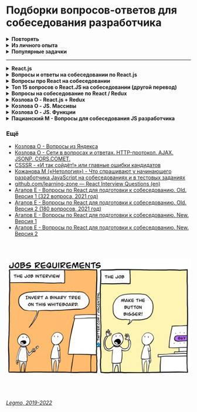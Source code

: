 <h1>Подборки вопросов-ответов для собеседования разработчика</h1>

[//]: # (Повторять)
<details><summary><b>Повторять</b></summary><p>

- JS
  - [Повторное введение в JS](https://developer.mozilla.org/ru/docs/Web/JavaScript/A_re-introduction_to_JavaScript)
  - Типы в JS (string, number, object...)
  - Приведение типов
  - Что является объектом в JS?
  - Различия Undefined и Null
  - Передача по значению / по ссылке
  - Мутирующие / не мутирующие методы (особенной у массивов)
  - Use strict
  - Function Declaration / Function Expression (`function sayHi(){}` / `let sayHi = function(){}`)
  - [Замыкания](https://learn.javascript.ru/closure)
  - [Стрелочные функции](https://learn.javascript.ru/arrow-functions-basics)
    и [ещё они же](https://learn.javascript.ru/arrow-functions)
  - [Promise](https://learn.javascript.ru/async)
  - [Ver, Let, Const](https://learn.javascript.ru/var)
  - [Рекурсия](https://learn.javascript.ru/recursion)
    и [ещё](https://code.tutsplus.com/ru/tutorials/understanding-recursion-with-javascript--cms-30346)
  - [Прототипы](https://learn.javascript.ru/prototypes)
  - [Декораторы в JS](https://learn.javascript.ru/call-apply-decorators)
- React
  - [Side-эффекты](/Pages/Programming/Programming.md)
  - [HOC](/Pages/JS/React.md)
  - [Reselect](https://youtu.be/_jyrQh0ZdTA) - библиотека для создания мемоизированных селекторов
- [Redux](/Pages/JS/Redux.md)
- TypeScript
  - Основные отличия TS и JS
  - Транспиляция
  - Утиная типизация
  - Типы
  - Объекты
  - Массивы
  - Кортежи
  - Enum
  - Классы
  - Наследование (реализовано на классах)
  - Пространства имён, модули, barrel-файлы
  - Интерфейсы
  - ! Дженерики. **Что такое генерификация? Как она работает? Как дженерики транспилируются в JS?**
  - ! Декораторы - классов, свойств, методов, аксессоров (геттеров/сеттеров). Фабрика декораторов
  - Типизация функций
  - Утилиты (Utility Types)
  - ! Деструктуризация - как реализована
  - ! Event loop - как реализован
  - ! Сборщик мусора - как работает
- [GIT](/Pages/_Other/GIT.md)
  - Rebase
  - Squash
  - GIT flow
- [REST API](/Pages/WebDeveloping/REST.md)
  - методы - out, post, get, delete...
  - Что можно отправлять
  - типа параметров и т.д.
  - Диапазоны http-кодов
- [GraphQL](/Pages/WebDeveloping/GraphQL.md)
- [Тестирование](/Pages/Programming/Testing.md)
  - Зачем вообще тестировать?
  - TDD / BDD
  - Jest - среда запуска тестов JavaScript, фреймворк
  - React Testing Library - библиотека для тестирования React.
  - Enzime - библиотека для тестирования React.
  - Unit-тестирование
  - Snapshot тестирование
  - Компонентное/Модульное тестирование
  - Тест на «запах дыма»
  - Интеграционный тест
  - Функциональный тест
  - Сквозное тестирование
  - Приемочный тест
  - Тест производительности
- [Чистые функции](/Pages/Programming/Programming.md)
- [Термины](/Pages/Programming/Programming.md)
  - инкапсуляция
  - **идемпотентность** - сколько раз не вызовем операцию, всегда получаем тот же результат
  - **детерминированность** - результат однозначно определяется исходными данными.
  - иммутабельность,
  - декоратор,
  - дебаунс,
  - тротлинг,
  - мемоизация - reselect. Используется селектор с мемоизацией. Выполняем вычисления только если в соотв. части
    дерева state произошли изменения.
- [WebSocket](https://learn.javascript.ru/websocket) и [ещё](/Pages/WebDeveloping/Ajax.md)
  - протокол связи поверх
    TCP. Для обмена данными между браузером и сервером через постоянное соединение.
- [Микросервисная архитектура](/Pages/WebDeveloping/Microservices.md)
- [Оптимизации web-страниц](/Pages/Programming/Programming.md) (ДОРАБОТАТЬ)
  - JS - эффективно использовать память
  - JS - избегать использования setTimeout() и setInterval() для обновления внешнего вида элементов страниц.
  - JS - переносить длительные вычисления в [`веб-воркеры`](/Pages/WebDeveloping/Browser.md).
  - JS - для изменений в DOM использовать микро-задачи, разбитые на N кадров.
  - CSS - уменьшить сложность CSS селекторов.
  - CSS - Уменьшите число элементов, для которых вычисляем стили. Лучше менять стиль N элементов, а не всю стр.
  - Стараться не менять этих свойств: ширина, высота, позиция элемента (геометр. характеристики) — они требуют
    изменения макета.
  - Использовать flexbox - эта модель создания макета работает быстрее
  - Избегайте периодического изменение параметров элементов и их последующего считывания. Т.е. меняю стиль элемента (
    например, динамически добавляю CSS-класс), а потом считываю его параметры (вроде offsetHeight или offsetWidth) из
    предыдущего кадра => браузеру надо применить изменения стиля, создать макет и возвратить нужные данные.
  - Избегать анимации свойств элементов, которые вменяют макета страницы (например width и height)

  +

  - в первую очередь загружать критические запросы (html,css, шрифты...). Т.е. управлять приоритетом загрузки
    статического контента. Например через `<link rel="preload">`
  - Использование CSS-спрайтов
  - Уменьшите количество HTTP-запросов. Используйте поддомены для параллельного скачивания
  - Оптимизация изображений - формат, размер, вектор, CSS-графика...
  - Оптимизировать количество шрифтов
  - JS - избегать лишних зависимостей
  - Используйте CDN для загрузки популярных JavaScript библиотек
  - минимизация CSS & JS
  - Разделение кода (code splitting) - ленивая загрузка, динамический импорт... Подгружать не самые важные вещи только
    когда они понадобятся
  - кэширование - на стороне сервера, на стороне клиента ( HTTP-заголовок Expires )
- [MVC](/Pages/Programming/Programming.md)
  - Общее
  - Приложение к веб
  - Приложение к React
- [ООП - Основные понятия](/Pages/Programming/Programming.md)
  - Класс
  - Объект
  - Свойства
  - Методы
  - Геттеры/сеттеры
- [ООП - Базовые принципы](/Pages/Programming/Programming.md)
  - **Наследование** - механизм описания новых классов на основе родительского.
  - Абстракция
  - Инкапсуляция - ограничение доступа к данным и возможностям их изменения. Св-во системы, позволяет объединить в
    классе данные и методы для работы с ними.
  - Полиморфизм - возможность работать с несколькими типами так, будто это один и тот же тип. Cв-во системы,
    позволяет использовать объекты с одинаковым интерфейсом, не зная о типе и внутр. стр-ре объекта.
- [ООП - Паттерны. 23 шаблона](/Pages/Programming/Pattern.md)
- [ООП - Принципы SOLID](/Pages/Programming/Programming.md)
  - `Single Responsibility Principle` — Принцип единой ответственности
  - `Open-Closed Principle` — Принцип открытости-закрытости
  - `Liskov Substitution Principle` — Принцип подстановки Барбары Лисков
  - `Interface Segregation Principle` — Принцип разделения интерфейса
  - `Dependency Inversion Principle` — Принцип инверсии зависимостей
- [Акронимы принципов программирования](/Pages/Programming/Programming.md)
  - `DRY`,
  - `KISS`,
  - `YAGNI`,
  - `SOLID`
- [Парадигмы программирования](/Pages/Programming/Programming.md)
  - Императивное
    - ООП
    - Процедурное
  - Декларативное
    - Функциональное
    - Логическое
  - Прочие
    - Реактивное - ориентированное на потоки данных и распространение изменений. Можно реализовать в **ООП**, в **чистом
      императивном** стиле и т.д. Естественнее всего реализуется в **функциональном**
    - Структурное
    - Модульное
    - Обобщённое
    - всякие экзотические - автоматное, аппликативное, аспект/агент/компонент-ориентированное.
- [Continuous Integration (CI), Continuous Delivery (CD), Continuous Deployment (CD)](/Pages/Programming/CI-CD.md)

- JS
  - Event loop, микро и макро tasks
    - https://learn.javascript.ru/event-loop
    - https://learn.javascript.ru/microtask-queue
  - Веб-воркеры
    - [Legmo - JS](/Pages/JS/JS.md)
    - https://webdevblog.ru/javascript-web-workers-rukovodstvo-dlya-nachinajushhih/?ysclid=l7id6v4kl6484714219
  - Асинхронность
    - https://habr.com/ru/post/439620/
    - https://developer.mozilla.org/ru/docs/Learn/JavaScript/Asynchronous/Introducing
    - https://github.com/Legmo/notes/blob/master/Pages/JS/JS.md
  - Асинхронная итерация, цикл for-await-of
    - https://learn.javascript.ru/async-iterators-generators
    - https://learn.javascript.ru/async-await
  - Bind, контекст, this
    - https://habr.com/ru/company/ruvds/blog/455527/
    - https://learn.javascript.ru/bind
    - https://learn.javascript.ru/object-methods
    - https://learn.javascript.ru/call-apply
    - https://habr.com/ru/company/ruvds/blog/419371/
  - [Fetch](https://learn.javascript.ru/network) - метод реализации асинхронных запросов в нативном JS. Предоставляется Fetch API
  - [Деструктурирующее присваивание](https://learn.javascript.ru/destructuring-assignment)
  - [Публичные поля классов JS](https://developer.mozilla.org/ru/docs/Web/JavaScript/Reference/Classes/Public_class_fields#публичные_поля_экземпляра)
- React
  - [WebDev - #9 Фрагменты и стили (Fragments & CSS)](https://youtu.be/Z0S4wcyzLZc)[](http://savefrom.net/?url=https%3A%2F%2Fyoutu.be%2FZ0S4wcyzLZc&utm_source=ff&utm_medium=extensions&utm_campaign=link_modifier "Получи прямую ссылку")
  - [IT-Kamasutra - 100](https://youtu.be/0AohM_oOjBc)
  - Хуки
    - [WebDev - #2 React Hooks A Complete Introduction (Полное введение в Хуки)](https://youtu.be/X6j7Y7tp3_c)[](http://savefrom.net/?url=https%3A%2F%2Fyoutu.be%2FX6j7Y7tp3_c&utm_source=ff&utm_medium=extensions&utm_campaign=link_modifier "Получи прямую ссылку")
    - [WebDev - #3 React 16.8 Hooks RELEASE! (Реакт Хуки. Официальный релиз)](https://youtu.be/19EmLE2mZ1Q)[](http://savefrom.net/?url=https%3A%2F%2Fyoutu.be%2F19EmLE2mZ1Q&utm_source=ff&utm_medium=extensions&utm_campaign=link_modifier "
      Получи прямую ссылку"
    - https://ru.reactjs.org/docs/hooks-state.html
    - https://ru.reactjs.org/docs/hooks-effect.html
    - [Должен ли я использовать connect или хуки для react redux и который имеет лучшую производительность?](https://translated.turbopages.org/proxy_u/en-ru.ru.b0899dbb-62fa5bee-806cf6a7-74722d776562/https/stackoverflow.com/questions/66527982/should-i-use-connect-or-hooks-for-react-redux-and-which-has-better-performance)
    - [От Редакса к хукам?](https://bespoyasov.ru/blog/you-might-not-need-redux-now/)
    - [Стоит ли использовать Redux с React Hooks](https://amorgunov.com/posts/2020-04-12-use-redux-with-react-hooks/)
    - [Смогут ли React-хуки заменить Redux](https://css-live.ru/articles/smogut-li-react-xuki-zamenit-redux.html)
    - [useEffect(fn, []) это не новый componentDidMount()](https://stasonmars.ru/javascript/useeffect-eto-ne-novyi-componentdidmount/)
  - Методы жизненного цикла
    - [WebDev - #11 Методы жизненного цикла (Lifecycle methods)](https://youtu.be/O8f6aXqpGHw)
    - componentShouldUpdate
  - Оптимизация React
  - Современные практики - 2020, 2021, 2022
  - Классовые компоненты
  - Ref
  - [HOC](https://github.com/Legmo/notes/blob/master/Pages/JS/React.md)
  - Child
  - Connect и то как он прокидывает props
  - Render props
  - Читать документацию React (прочесть трижды)
  - [«Запашки» кода React-компонентов ](https://css-live.ru/javascript/zapashki-koda-react-komponentov.html#jsx-returns)
  - https://it-shpora.pp.ua
  - Вёрстка
    - CSS для React - модули
    - CSS для React - CSS in JS
    - CSS для React - прочее
    - [Sass - какие для вас главные преимущества](/Pages/WebDeveloping/HtmlCssQuestions.md)
    - BEM

<br></p>
</details> 

[//]: # (Из личного опыта)
<details><summary><b>Из личного опыта</b></summary><p>

- Замыкания
- Работа JS-движка - Event Loop, стэк, очередь задач, микро/макро задачи, web API... SetInterval/Promises
- Асинхронность и однопоточность JS - что это значит и чем обусловлено.
- **Как JS распределяет память, как парсится и выполняется код.**
- Promises, Async/Await, атрибуты async и defer у тега script
- Передача "по значению" и "по ссылке"
- **Лексическое всплытие**
- **Алгоритмическая сложность**
- **Теория нормализации данных** (применительно к проектированию Redux state)
- Работа DOM браузера: "дорогие" операции. Relayout / repaint
- Работа DOM браузера: "дорогие" операции чтения (get.computer.style и т.д.)
- Отслеживание изменений в фреймворке — центральный вопрос для современных фреймворков. Как фреймворк понимает, что
  что-то изменилось и необходимо применить новые изменения к DOM?
- Методы жизненного цикла компонента React - не просто заучить, а понимать с какой целью они были добавлены.
- Основные понятия React.
- Устройство Redux (store, createStore, state, reducer, actions, action creators, dispatch, provider, connect,
  middleware, mapDispatchToProps, mapStateToProps)

<br></p>
</details> 

[//]: # (Популярные задачки)
<details><summary><b>Популярные задачки</b></summary><p>

- Замыкания - например использование var/let в for()
- Promise & setTimeout/setInterval - что раньше выполнится? Куча разных console.log, в каком порядке будут выводиться
- Написать свою реализацию функции debounce
- Предложить разные методы организации кэша для вычисления Фибоначчи (кэш ограничен 20 значениями, а поступить может
  хоть 10000 - как оптимизировать? часть кэша выделяем под хранение предыдущиз вычисленных значений. Рекурсия - самый
  дорогой вариант)
- Теория нормализации данных. Применение для проектирования стэйта. Например: в качестве ответа сервера получаем очень
  большой неупорядоченный массив - как с ним работать? Решение: дробление по принципу связи. Точно не помню, надо
  повторять, но вроде идея такая - создаём отдельный массив для одних сущностей (задачи, например) и отдельный для
  других (пользователи) и устанавливаем между ними связи.

<br></p>
</details> 

---

[//]: # (React.js)
<details><summary><b>React.js</b></summary><p>

[Вопросы на собеседовании React.js](https://github.com/likezninjaz/react-ru-interview-questions)

**JavaScript**

- Какие типы данных существуют в JavaScript?
- Что такое цикл событий (event loop) и как он работает?
- Что такое замыкание?
- Что такое прототип объекта в JavaScript?
- Как работает ключевое слово this?
- Как работают методы apply(), call() и bind()?
- Что такое Promise (Промис)?

**React**

- Какие методы жизненного цикла компонента существуют в React?
- Что такое Context в React и для чего он используется?
- Что такое Виртуальная DOM?
- Для чего нужен атрибут key при рендере списков?
- В чем разница между управляемыми (controlled) и не управляемыми (uncontrolled) компонентами?
- Что такое PureComponent?
- Что такое Компонент высшего порядка (Higher-Order Component, HOC)?
- Что такое хуки в React?
- Что такое порталы в React?

<br></p>
</details> 

[//]: # (Вопросы и ответы на собеседовании по React.js)
<details><summary><b>Вопросы и ответы на собеседовании по React.js</b></summary><p>

[Вопросы и ответы на собеседовании по React.js](https://www.interviewhelper.org/ru/question/voprosy-i-otvety-na-sobesedovanii-po-react-js)

- Как заставить компонент React перерендерится?
- Назовите методы жизненного цикла компонента?
- Какие методы компонента могут быть вызваны после некоторых изменений состояния?
- Почему важно использовать key для отображения элементов списка ?
- Как обрабатывать событие нажатия кнопки в React.js ?
- Как передать параметр обработчику события или в callback?
- Что произойдет, если передать функцию в метод setState ?
- Что такое поднятие состояния вверх по иерархии в React (Lifting State Up)?
- Как получить значение input?
- Что такое строгий режим в React.js
- Что такое порталы(Portals)?
- В каком методе жизненного цикла нужно сделать HTTP-запрос ?
- Что такое чистый компонент и когда он должен использоваться ?
- Как сделать условный рендер в React.js?
- Как собрать React приложение в production режиме?
- Где инициализировать состояние компонента?
- Что представляют собой компоненты высшего порядка в React.js (HOC)?
- Кода нужно использовать метод getDerivedStateFromProps(props, state)?
- Что такое PropTypes и как их использовать?
- Что такое stateless компоненты?

<br></p>
</details> 

[//]: # (Вопросы про React на собеседовании)
<details><summary><b>Вопросы про React на собеседовании</b></summary><p>

[Вопросы про React на собеседовании](https://www.kanby.ru/voprosyi-pro-react-na-sobesedovanii.html)

- Что происходит, когда вы вызываете setState?
- Какая разница между Элементом и Компонентом в React?
- Когда вам использовать Class Component вместо Functional Component?
- Что за refs в React и в чем их важность?
- Что за keys в React и чем их важность?
- Если вы создали в React элемент Twitter как в примере ниже, то как бы он выглядел?
- В чем разница между controlled и uncontrolled компонентами?
- В какой момент жизненного цикла вы применяется AJAX запросы и почему?
- Что делает и почему важен shouldComponentUpdate?
- Как вы скажете React строить в режиме Production и как это сделать?
- Опишите, как в React обрабатываются события?
- В чем разница между createElement и cloneElement?
- Какой второй аргумент можно передать опционально в setState и какова его цель?
- Что не так с этим кодом?

<br></p>
</details> 

[//]: # (Топ 15 вопросов о React.JS на собеседовании. Другой перевод)
<details><summary><b>Топ 15 вопросов о React.JS на собеседовании (другой перевод)</b></summary><p>

[Топ 15 вопросов о React.JS на собеседовании (другой перевод)](https://proglib.io/p/react-js-interview/)

- Что делает setState?
- В чем разница между элементом и компонентом React.JS?
- В каких случаях Class Component лучше, чем Functional Component?
- Что такое refs и с чем их едят?
- React key – это…
- Как бы выглядел приведенный ниже элемент Twitter в React?
- Разница между компонентами controlled и uncontrolled
- В каком моменте должны быть AJAX запросы и почему?
- Что за зверь, этот shouldComponentUpdate?
- Поговорим с React.JS: режим Production
- Почему React.Children.map(props.children, () => ), а не props.children.map(() => )?
- Опишите обработку событий в React.JS
- В чем разница между cloneElement и createElement?
- Какой второй аргумент может быть передан в setState?

<br></p>
</details> 

[//]: # (Вопросы на собеседование по React / Redux)
<details><summary><b>Вопросы на собеседование по React / Redux</b></summary><p>

[Вопросы на собеседование по React / Redux](https://webformyself.com/voprosy-na-sobesedovanie-po-react-redux/)

- Что такое React?
- Что такое Виртуальная DOM?
- В чем разница между состоянием и свойством?
- Какие существуют фазы жизненного цикла компонентов React?
- Как работает React?
- Что такое потомки?
- Что такое состояние в React?
- Что такое контролируемые компоненты?
- Что такое Flux?
- Что такое Redux?
- Как изменяется состояние в Redux?
- Что такое «хранилище» в Redux?
- Что такое чистая функция?
- Как бы вы отключили хранилище Redux, чтобы оно не принимало никаких изменений в состоянии?

<br></p>
</details> 

[//]: # (Козлова О - React.js + Redux)
<details><summary><b>Козлова О - React.js + Redux</b></summary><p>

[Козлова О - React.js + Redux — interview questions](https://medium.com/@olgakozlova/react-js-redux-interview-questions-1-e6d2f12f2d79)

- Зачем вообще нужен реакт?
- Что такое виртуальный DOM?
- Жизненный цикл React компонента?
- Что такое JSX?
- Stateless vs Stateful React компоненты?
- Functional vs Class React компоненты?
- Smart vs Dumb React компоненты?
- Отличия props и state?
- Архитектура Redux

<br></p>
</details> 

[//]: # (Козлова О - JS Массивы)
<details><summary><b>Козлова О - JS. Массивы</b></summary><p>

[Козлова О - JS. Массивы](https://medium.com/@olgakozlova/javascript-interview-questions-part-i-arrays-e996f6433089)

- Какие способы создать массив вы знаете?
- Какие особенности существуют у массивов в JavaScript по сравнению с массивами в других языках программирования — C,
  C#?
- Как можно узнать длину массива?
- Можно ли перезаписать length массива?
- Как можно перебрать все элементы массива?
- Какие методы для работы с массивом как со стеком Вы знаете?
- Что будет в переменной result после исполнения этого кода? (Array.prototype.push.apply(arr, [3, 4]))
- Какие методы для работы с массивом как с очередью Вы знаете?
- Какие методы изменения порядка элементов массива Вы знаете?
- Что будет в переменной result после исполнения этого кода? (array.sort())
- Каким условиям должна удовлетворять функция-comparator передаваемая методу Array.prototype.sort()?
- Как преобразовать массив в строку?
- Метод объединения массивов?
- Метод создания подмассива из массива?
- Метод заполнения элементов массива
- Методы перебора элементов массива
- Методы поиска элементов в массиве
- Методы редукции массивов
- Как проверить, является ли элемент массивом?
- Какой typeof у массива?
- Почему не рекомендуется работать с разнотипными и разреженными массивами?
- Преобразование массивов в другие типы данных

<br></p>
</details> 

[//]: # (Козлова О - JS. Функции])
<details><summary><b>Козлова О - JS. Функции</b></summary><p>

[Козлова О - JS. Функции](https://medium.com/@olgakozlova/javascript-interview-questions-part-ii-functions-5bd513054382)

- Какие способы создать функцию Вы знаете?
- Какие способы вызвать функцию Вы знаете?
- Какую функцию можно вызвать как конструктор?
- Что происходит при вызове функции как конструктора?
- Что будет в каждой переменной?
- Что такое самоопределяемая функция? Приведите пример.
- Как работает bind?
- Что такое немедленно вызываемые функции? Примеры? Применение?
- Что такое стрелочные фунцкии? Каковы их особенности?
- Что такое вложенность функций?
- Как можно работать с функцией как с объектом?
- Как передаются аргументы в функцию? По ссылке или по значению?
- Как получить все аргументы функции, если точное их количество не известно?
- Каковы особенности работы с объектом arguments?
- Что такое замыкания?
- Как можно применять замыкания?
- Какие проблемы могут вызвать замыкания?

<br></p>
</details> 

[//]: # (Пацианский М - Вопросы для собеседования JS разработчика)
<details><summary><b>Пацианский М - Вопросы для собеседования JS разработчика</b></summary><p>

[Пацианский М - Вопросы для собеседования javascript разработчика](https://maxpfrontend.ru/vebinary/voprosy-dlya-sobesedovaniya-javascript-razrabotchika/)

**Основы**

- прицнипы ООП (хороший эффект производит знание трех слов: инкапсуляция, наследование, полиморфизм)
- типы данных javascript
- что такое свойство объекта, а что метод
- написать функцию, add, чтобы вызов add(1)(2) вернул 3 (замыкания)
- армия функций
- кофеварка (один раз написать самому, подсматривая в учебник обязательно)
- знать, что объекты передаются по ссылке
- как сделать debounce функцию
- map, filter, reduce
- XMLHttpRequest и как его отменить, современный вариант fetch
- promise

**React**

- Какую проблему решает react?
- Мгновенно ли срабатывает setState? Если нет, то как выполнить код, который 100% выполнится после того, как новый state
  будет установлен
- Зачем многие постоянно пишут в constructor: this.FUNCTION_NAME = this.FUNCTION_NAME.bind(this) и отсюда вопрос
  вытекает чему равно this в разных местах вашего компонента…
- в каких методах жизненного цикла стоит выполнять xhr запросы? В каких стоит «обновлять state на основе props«?
- Что будет если вызвать this.setState в render методе компонента?
- Зачем нужен componenWIllUnmount, приведите пример
- Контролируемые, не контролируемые компоненты
- Как организовать роутинг в реакт приложении?
- Зачем нужны propTypes? Что происходит с ними в production сборке?
- Как можно удобно «отлаживать» чужой код приложения, написанного на react (намек в сторону React devtools)

**Redux**

- Какую проблему решает redux?
- Зачем многие создают типы действий NAME_REQUEST / NAME_SUCCESS ? А заодно, что такое «действие», а что такое
  «создатель действия»…
- Что такое редьюсер? Можете написать простой редьюсер без react/redux?
- Для чего нужен redux-thunk? Как он работает? Напишите (можно псевдокод) асинхронный создатель действия (либо, если
  надоело говорить «терминами» — асинхронный aciton)
- Как компоненты приложения получают «пропсы» из «стора»?
- Можно ли (и считается ли это нормальным) использовать state, если используется Redux?
- Почему в reducer’ax мы возвращаем новые объекты? Приведите пример, когда вы возвращаете новый объект, а когда тот же
  самый.
- Что возвращает функция connect (из react-redux)?

**Общие вопросы (что это и для чего?)**

- package.json
- Webpack, gulp, и т.д.
- node.js
- promise

<br></p>
</details> 

<h3>Ещё</h3>

- [Козлова О - Вопросы из Яндекса](https://medium.com/@olgakozlova/%D0%B2%D0%BE%D0%BF%D1%80%D0%BE%D1%81%D1%8B-%D0%B8%D0%B7-%D1%8F%D0%BD%D0%B4%D0%B5%D0%BA%D1%81%D0%B0-895261c94e16)
- [Козлова О - Сети в вопросах и ответах. HTTP-протокол. AJAX. JSONP. CORS.COMET.](https://medium.com/@olgakozlova/%D1%81%D0%B5%D1%82%D0%B8-%D0%B2-%D0%B2%D0%BE%D0%BF%D1%80%D0%BE%D1%81%D0%B0%D1%85-%D0%B8-%D0%BE%D1%82%D0%B2%D0%B5%D1%82%D0%B0%D1%85-http-%D0%BF%D1%80%D0%BE%D1%82%D0%BE%D0%BA%D0%BE%D0%BB-ajax-jsonp-cors-comet-53c60319a5a7)
- [CSSSR - «И так сойдёт!» или главные ошибки кандидатов](http://blog.csssr.ru/2018/08/16/candidates-mistakes)
- [Кожанова М («Нетология») - Что спрашивают у начинающего разработчика JavaScript на собеседованиях и в тестовых заданиях](https://habr.com/ru/company/netologyru/blog/667520/)
- [github.com/learning-zone — React Interview Questions (en)](https://github.com/learning-zone/react-interview-questions)
- [Агапов Е - Вопросы по React для подготовки к собеседованию. Old. Версия 1 (322 вопроса, 2021 год)](https://github.com/harryheman/my-js/blob/master/docs/other/js-questions.md)
- [Агапов Е - Вопросы по React для подготовки к собеседованию. Old. Версия 2 (180 вопросов, 2021 год)](https://github.com/harryheman/my-js/blob/master/docs/other/js-questions2.md)
- [Агапов Е - Вопросы по React для подготовки к собеседованию. New. Версия 1](https://github.com/harryheman/my-js/blob/master/docs/other/js-questions.md)
- [Агапов Е - Вопросы по React для подготовки к собеседованию. New. Версия 2](https://github.com/harryheman/my-js/blob/master/docs/other/js-questions2.md)

<br>
<br>

![](/Assets/Img/humor_js-interview-1.png)

<br>
<br>

*[Legmo, 2019-2022](https://github.com/Legmo/notes/)*